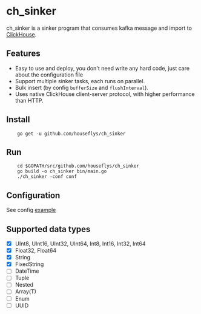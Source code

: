 # ch_sinker

ch_sinker is a sinker program that consumes kafka message and import to [ClickHouse](https://clickhouse.yandex/).

## Features

* Easy to use and deploy, you don't need write any hard code, just care about the configuration file
* Support multiple sinker tasks, each runs on parallel.
* Bulk insert (by config `bufferSize` and `flushInterval`).
* Uses native ClickHouse client-server protocol, with higher performance than HTTP.


## Install 

```
	go get -u github.com/houseflys/ch_sinker
```


## Run

```
	cd $GOPATH/src/github.com/houseflys/ch_sinker
	go build -o ch_sinker bin/main.go
	./ch_sinker -conf conf
```


## Configuration

See config [example](./conf/config.json)


## Supported data types

* [x] UInt8, UInt16, UInt32, UInt64, Int8, Int16, Int32, Int64
* [x] Float32, Float64
* [x] String
* [x] FixedString
* [ ] DateTime
* [ ] Tuple
* [ ] Nested
* [ ] Array(T)
* [ ] Enum
* [ ] UUID